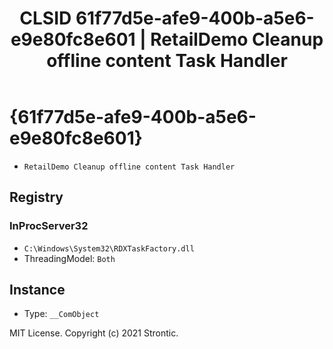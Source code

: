 ﻿---
title: "CLSID 61f77d5e-afe9-400b-a5e6-e9e80fc8e601 | RetailDemo Cleanup offline content Task Handler"
excerpt: What is COM-Object CLSID 61f77d5e-afe9-400b-a5e6-e9e80fc8e601?
---

# {61f77d5e-afe9-400b-a5e6-e9e80fc8e601}

* `RetailDemo Cleanup offline content Task Handler`

## Registry


### InProcServer32

* `C:\Windows\System32\RDXTaskFactory.dll`
* ThreadingModel: `Both`

## Instance

* Type: `__ComObject`

MIT License. Copyright (c) 2021 Strontic.


